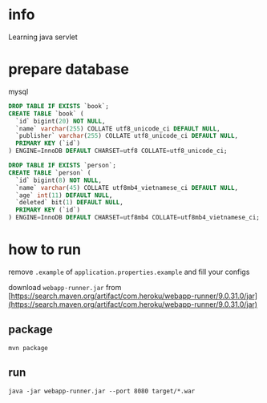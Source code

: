 # info

Learning java servlet

# prepare database

mysql

```sql
DROP TABLE IF EXISTS `book`;
CREATE TABLE `book` (
  `id` bigint(20) NOT NULL,
  `name` varchar(255) COLLATE utf8_unicode_ci DEFAULT NULL,
  `publisher` varchar(255) COLLATE utf8_unicode_ci DEFAULT NULL,
  PRIMARY KEY (`id`)
) ENGINE=InnoDB DEFAULT CHARSET=utf8 COLLATE=utf8_unicode_ci;
```

```sql
DROP TABLE IF EXISTS `person`;
CREATE TABLE `person` (
  `id` bigint(8) NOT NULL,
  `name` varchar(45) COLLATE utf8mb4_vietnamese_ci DEFAULT NULL,
  `age` int(11) DEFAULT NULL,
  `deleted` bit(1) DEFAULT NULL,
  PRIMARY KEY (`id`)
) ENGINE=InnoDB DEFAULT CHARSET=utf8mb4 COLLATE=utf8mb4_vietnamese_ci;
```

# how to run

remove `.example` of `application.properties.example` and fill your configs

download `webapp-runner.jar` from [https://search.maven.org/artifact/com.heroku/webapp-runner/9.0.31.0/jar](https://search.maven.org/artifact/com.heroku/webapp-runner/9.0.31.0/jar)

## package

```shell
mvn package
```

## run

```shell
java -jar webapp-runner.jar --port 8080 target/*.war
```